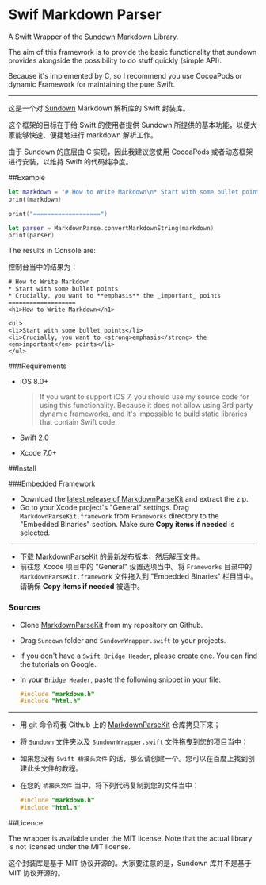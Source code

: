 # Swif Markdown Parser
A Swift Wrapper of the [Sundown](https://github.com/vmg/sundown) Markdown Library.

The aim of this framework is to provide the basic functionality that sundown provides alongside the possibility to do stuff quickly (simple API).

Because it's implemented by C, so I recommend you use CocoaPods or dynamic Framework for maintaining the pure Swift.

----

这是一个对 [Sundown](https://github.com/vmg/sundown) Markdown 解析库的 Swift 封装库。

这个框架的目标在于给 Swift 的使用者提供 Sundown 所提供的基本功能，以便大家能够快速、便捷地进行 markdown 解析工作。

由于 Sundown 的底层由 C 实现，因此我建议您使用 CocoaPods 或者动态框架进行安装，以维持 Swift 的代码纯净度。

##Example

```swift
let markdown = "# How to Write Markdown\n* Start with some bullet points\n* Crucially, you want to **emphasis** the _important_ points"
print(markdown)

print("===================")

let parser = MarkdownParse.convertMarkdownString(markdown)
print(parser)
```

The results in Console are:

控制台当中的结果为：

```
# How to Write Markdown
* Start with some bullet points
* Crucially, you want to **emphasis** the _important_ points
===================
<h1>How to Write Markdown</h1>

<ul>
<li>Start with some bullet points</li>
<li>Crucially, you want to <strong>emphasis</strong> the <em>important</em> points</li>
</ul>
```

###Requirements

* iOS 8.0+

  > If you want to support iOS 7, you should use my source code for using this functionality. Because it does not allow using 3rd party dynamic frameworks, and it's impossible to build static libraries that contain Swift code.
  ​
* Swift 2.0

* Xcode 7.0+

##Install

###Embedded Framework

* Download the [latest release of MarkdownParseKit](https://github.com/SemperIdem/SwiftMarkdownParser) and extract the zip.
* Go to your Xcode project's "General" settings. Drag `MarkdownParseKit.framework` from `Frameworks` directory to the "Embedded Binaries" section. Make sure **Copy items if needed** is selected.

----

* 下载 [MarkdownParseKit]() 的最新发布版本，然后解压文件。
* 前往您 Xcode 项目中的 "General" 设置选项当中。将 `Frameworks` 目录中的 `MarkdownParseKit.framework` 文件拖入到 "Embedded Binaries" 栏目当中。请确保 **Copy items if needed** 被选中。

### Sources

* Clone [MarkdownParseKit](https://github.com/SemperIdem/SwiftMarkdownParser) from my repository on Github.

* Drag `Sundown` folder and `SundownWrapper.swift` to your projects.

* If you don't have a `Swift Bridge Header`, please create one. You can find the tutorials on Google.

* In your `Bridge Header`, paste the following snippet in your file:

  ```c
  #include "markdown.h"
  #include "html.h"
  ```

----

* 用 git 命令将我 Github 上的 [MarkdownParseKit](https://github.com/SemperIdem/SwiftMarkdownParser) 仓库拷贝下来；

* 将 `Sundown` 文件夹以及 `SundownWrapper.swift` 文件拖曳到您的项目当中；

* 如果您没有 `Swift 桥接头文件` 的话，那么请创建一个。您可以在百度上找到创建此头文件的教程。

* 在您的 `桥接头文件` 当中，将下列代码复制到您的文件当中：

  ```c
  #include "markdown.h"
  #include "html.h"
  ```

##Licence

The wrapper is available under the MIT license. Note that the actual library is not licensed under the MIT license.

这个封装库是基于 MIT 协议开源的。大家要注意的是，Sundown 库并不是基于 MIT 协议开源的。